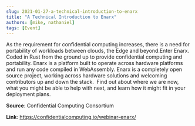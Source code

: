 ```yaml
---
slug: 2021-01-27-a-technical-introduction-to-enarx
title: "A Technical Introduction to Enarx"
authors: [mike, nathaniel]
tags: [Event]
---
```

As the requirement for confidential computing increases, there is a need for portability of workloads between clouds, the Edge and beyond.Enter Enarx.  Coded in Rust from the ground up to provide confidential computing and portability. Enarx is a platform built to operate across hardware platforms and run any code compiled in WebAssembly. Enarx is a completely open source project, working across hardware solutions and welcoming contributors up and down the stack.  Find out about where we are now, what you might be able to help with next, and learn how it might fit in your deployment plans.

**Source**: Confidential Computing Consortium

**Link**: https://confidentialcomputing.io/webinar-enarx/